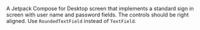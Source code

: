 A Jetpack Compose for Desktop screen that implements a standard sign in screen with user name and password fields. The controls should be
right aligned. Use `RoundedTextField` instead of `TextField`.
